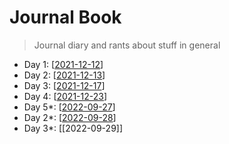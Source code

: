 # Journal Book

> Journal diary and rants about stuff in general


- Day 1: [[2021-12-12]]
- Day 2: [[2021-12-13]]
- Day 3: [[2021-12-17]]
- Day 4: [[2021-12-23]]
- Day 5*: [[2022-09-27]]
- Day 2*: [[2022-09-28]]
- Day 3*: [[2022-09-29]]


[//begin]: # "Autogenerated link references for markdown compatibility"
[2021-12-12]: 2021-12-12 "Sunday, December 12, 2021"
[2021-12-13]: 2021-12-13 "Monday, December 13, 2021"
[2021-12-17]: 2021-12-17 "Friday, December 17, 2021"
[2021-12-23]: 2021-12-23 "Thursday, December 23, 2021"
[2022-09-27]: 2022-09-27 "Tuesday, September 27, 2022"
[2022-09-28]: 2022-09-28 "Wednesday, September 28, 2022"
[//end]: # "Autogenerated link references"